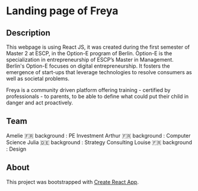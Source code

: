 # Landing page of Freya

## Description

This webpage is using React JS, it was created during the first semester of Master 2 at ESCP, in the Option-E program of Berlin. Option-E is the specialization in entrepreneurship of ESCP’s Master in Management.
Berlin's Option-E focuses on digital entrepreneurship. It fosters the emergence of start-ups that leverage technologies to resolve consumers as well as societal problems.

Freya is a community driven platform offering training - certified by professionals - to parents, to be able to define what could put their child in danger and act proactively.

## Team

Amelie :fr: background : PE Investment
Arthur :fr: background : Computer Science
Julia :de: background : Strategy Consulting
Louise :fr: background : Design

## About

This project was bootstrapped with [Create React App](https://github.com/facebook/create-react-app).
